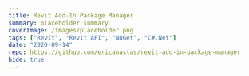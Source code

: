 ```yaml
---
title: Revit Add-In Package Manager
summary: placeholder summary
coverImage: /images/placeholder.png
tags: ["Revit", "Revit API", "NuGet", "C#.Net"]
date: "2020-09-14"
repo: https://github.com/ericanastas/revit-add-in-package-manager
hide: true
---
```

